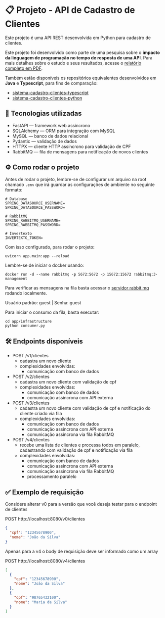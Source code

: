 # 📋 Projeto - API de Cadastro de Clientes
Este projeto é uma API REST desenvolvida em Python para cadastro de clientes.

Este projeto foi desenvolvido como parte de uma pesquisa sobre o **impacto da linguagem de programação no tempo de resposta de uma API**. Para mais detalhes sobre o estudo e seus resultados, acesse o [relatório completo em PDF](./docs/Larissa%20Galvão%20Barcelos%20-%20TCC.pdf).

Também estão disponíveis os repositórios equivalentes desenvolvidos em **Java** e **Typescript**, para fins de comparação:

- [sistema-cadastro-clientes-typescript](https://github.com/LarissaGB01/sistema-cadastro-clientes-typescript)  
- [sistema-cadastro-clientes-python](https://github.com/LarissaGB01/sistema-cadastro-clientes-python)

## 🚀 Tecnologias utilizadas
- FastAPI — framework web assíncrono
- SQLAlchemy — ORM para integração com MySQL
- MySQL — banco de dados relacional
- Pydantic — validação de dados
- HTTPX — cliente HTTP assíncrono para validação de CPF
- RabbitMQ — fila de mensagens para notificação de novos clientes

## ⚙️ Como rodar o projeto

Antes de rodar o projeto, lembre-se de configurar um arquivo na root chamado `.env` que irá guardar as configurações de ambiente no seguinte formato:
```
# Database
SPRING_DATASOURCE_USERNAME=
SPRING_DATASOURCE_PASSWORD=

# RabbitMQ
SPRING_RABBITMQ_USERNAME=
SPRING_RABBITMQ_PASSWORD=

# Invertexto
INVERTEXTO_TOKEN=
```

Com isso configurado, para rodar o projeto: 
```
uvicorn app.main:app --reload
```

Lembre-se de iniciar o docker usando:
```
docker run -d --name rabbitmq -p 5672:5672 -p 15672:15672 rabbitmq:3-management
```
Para verificar as mensagens na fila basta acessar o [servidor rabbit mq](http://localhost:15672/#/nodes/rabbit%40de9c42bc1172) rodando localmente.

Usuário padrão: guest | Senha: guest

Para iniciar o consumo da fila, basta executar:
```
cd app/infrastructure
python consumer.py
```

## 🛠️ Endpoints disponíveis
- POST /v1/clientes
    - cadastra um novo cliente
    - complexidades envolvidas:
        - comunicação com banco de dados
- POST /v2/clientes
    - cadastra um novo cliente com validação de cpf
    - complexidades envolvidas:
        - comunicação com banco de dados
        - comunicação assíncrona com API externa
- POST /v3/clientes 
  - cadastra um novo cliente com validação de cpf e notificação do cliente criado via fila
  - complexidades envolvidas:
      - comunicação com banco de dados
      - comunicação assíncrona com API externa
      - comunicação assíncrona via fila RabbitMQ
- POST /v4/clientes 
  - recebe uma lista de clientes e processa todos em paralelo, cadastrando com validação de cpf e notificação via fila 
  - complexidades envolvidas:
      - comunicação com banco de dados
      - comunicação assíncrona com API externa
      - comunicação assíncrona via fila RabbitMQ
      - processamento paralelo 

## ✅ Exemplo de requisição

Considere alterar v0 para a versão que você deseja testar para o endpoint de clientes

POST http://localhost:8080/v0/clientes

```json
{
  "cpf": "12345678900",
  "nome": "João da Silva"
}
```

Apenas para a v4 o body de requisição deve ser informado como um array

POST http://localhost:8080/v4/clientes

```json
[
  {
    "cpf": "12345678900",
    "nome": "João da Silva"
  },
  {
    "cpf": "98765432100",
    "nome": "Maria da Silva"
  }
]
```